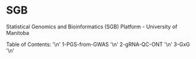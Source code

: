 # SGB
Statistical Genomics and Bioinformatics (SGB) Platform - University of Manitoba

Table of Contents: '\n'
1-PGS-from-GWAS '\n'
2-gRNA-QC-ONT '\n'
3-GxG '\n'
